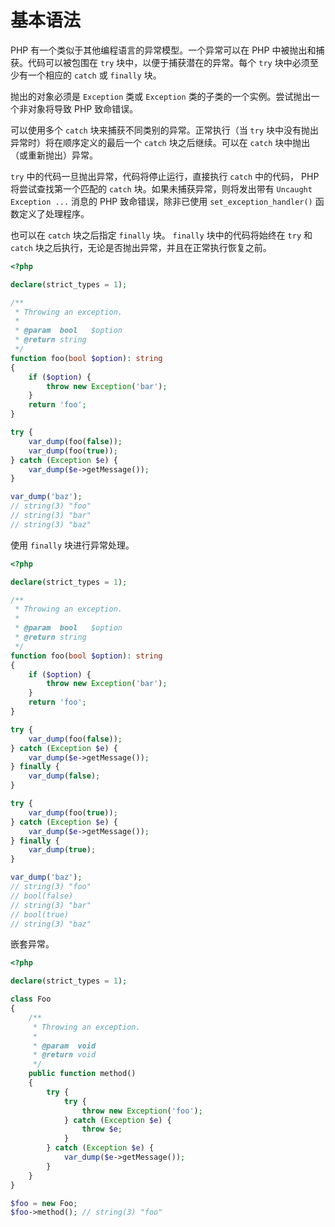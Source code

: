 # 基本语法

PHP 有一个类似于其他编程语言的异常模型。一个异常可以在 PHP 中被抛出和捕获。代码可以被包围在 `try` 块中，以便于捕获潜在的异常。每个 `try` 块中必须至少有一个相应的 `catch` 或 `finally` 块。

抛出的对象必须是 `Exception` 类或 `Exception` 类的子类的一个实例。尝试抛出一个非对象将导致 PHP 致命错误。

可以使用多个 `catch` 块来捕获不同类别的异常。正常执行（当 `try` 块中没有抛出异常时）将在顺序定义的最后一个 `catch` 块之后继续。可以在 `catch` 块中抛出（或重新抛出）异常。

`try` 中的代码一旦抛出异常，代码将停止运行，直接执行 `catch` 中的代码， PHP 将尝试查找第一个匹配的 `catch` 块。如果未捕获异常，则将发出带有 `Uncaught Exception ...` 消息的 PHP 致命错误，除非已使用 `set_exception_handler()` 函数定义了处理程序。

也可以在 `catch` 块之后指定 `finally` 块。 `finally` 块中的代码将始终在 `try` 和 `catch` 块之后执行，无论是否抛出异常，并且在正常执行恢复之前。

```php
<?php

declare(strict_types = 1);

/**
 * Throwing an exception.
 *
 * @param  bool   $option
 * @return string
 */
function foo(bool $option): string
{
    if ($option) {
        throw new Exception('bar');
    }
    return 'foo';
}

try {
    var_dump(foo(false));
    var_dump(foo(true));
} catch (Exception $e) {
    var_dump($e->getMessage());
}

var_dump('baz');
// string(3) "foo"
// string(3) "bar"
// string(3) "baz"

```

使用 `finally` 块进行异常处理。

```php
<?php

declare(strict_types = 1);

/**
 * Throwing an exception.
 *
 * @param  bool   $option
 * @return string
 */
function foo(bool $option): string
{
    if ($option) {
        throw new Exception('bar');
    }
    return 'foo';
}

try {
    var_dump(foo(false));
} catch (Exception $e) {
    var_dump($e->getMessage());
} finally {
    var_dump(false);
}

try {
    var_dump(foo(true));
} catch (Exception $e) {
    var_dump($e->getMessage());
} finally {
    var_dump(true);
}

var_dump('baz');
// string(3) "foo"
// bool(false)
// string(3) "bar"
// bool(true)
// string(3) "baz"

```

嵌套异常。

```php
<?php

declare(strict_types = 1);

class Foo
{
    /**
     * Throwing an exception.
     *
     * @param  void
     * @return void
     */
    public function method()
    {
        try {
            try {
                throw new Exception('foo');
            } catch (Exception $e) {
                throw $e;
            }
        } catch (Exception $e) {
            var_dump($e->getMessage());
        }
    }
}

$foo = new Foo;
$foo->method(); // string(3) "foo"

```


